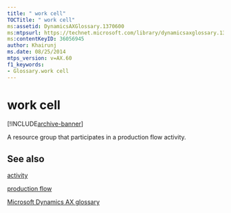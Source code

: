 ```yaml
---
title: " work cell"
TOCTitle: " work cell"
ms:assetid: DynamicsAXGlossary.1370600
ms:mtpsurl: https://technet.microsoft.com/library/dynamicsaxglossary.1370600(v=AX.60)
ms:contentKeyID: 36056945
author: Khairunj
ms.date: 08/25/2014
mtps_version: v=AX.60
f1_keywords:
- Glossary.work cell
---
```


# work cell


[!INCLUDE[archive-banner](includes/archive-banner.md)]

A resource group that participates in a production flow activity.

## See also

[activity](activity.md)

[production flow](production-flow.md)

[Microsoft Dynamics AX glossary](glossary/microsoft-dynamics-ax-glossary.md)

  



